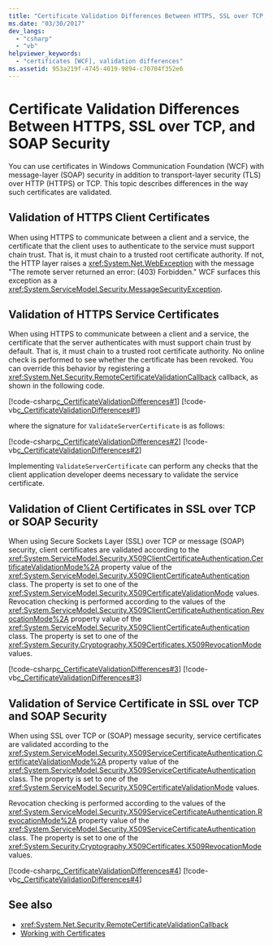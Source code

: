 ```yaml
---
title: "Certificate Validation Differences Between HTTPS, SSL over TCP, and SOAP Security"
ms.date: "03/30/2017"
dev_langs: 
  - "csharp"
  - "vb"
helpviewer_keywords: 
  - "certificates [WCF], validation differences"
ms.assetid: 953a219f-4745-4019-9894-c70704f352e6
---
```

# Certificate Validation Differences Between HTTPS, SSL over TCP, and SOAP Security
You can use certificates in Windows Communication Foundation (WCF) with message-layer (SOAP) security in addition to transport-layer security (TLS) over HTTP (HTTPS) or TCP. This topic describes differences in the way such certificates are validated.  
  
## Validation of HTTPS Client Certificates  
 When using HTTPS to communicate between a client and a service, the certificate that the client uses to authenticate to the service must support chain trust. That is, it must chain to a trusted root certificate authority. If not, the HTTP layer raises a <xref:System.Net.WebException> with the message "The remote server returned an error: (403) Forbidden." WCF surfaces this exception as a <xref:System.ServiceModel.Security.MessageSecurityException>.  
  
## Validation of HTTPS Service Certificates  
 When using HTTPS to communicate between a client and a service, the certificate that the server authenticates with must support chain trust by default. That is, it must chain to a trusted root certificate authority. No online check is performed to see whether the certificate has been revoked. You can override this behavior by registering a <xref:System.Net.Security.RemoteCertificateValidationCallback> callback, as shown in the following code.  
  
 [!code-csharp[c_CertificateValidationDifferences#1](../../../../samples/snippets/csharp/VS_Snippets_CFX/c_certificatevalidationdifferences/cs/source.cs#1)] 
 [!code-vb[c_CertificateValidationDifferences#1](../../../../samples/snippets/visualbasic/VS_Snippets_CFX/c_certificatevalidationdifferences/vb/source.vb#1)]  
  
 where the signature for `ValidateServerCertificate` is as follows:  
  
 [!code-csharp[c_CertificateValidationDifferences#2](../../../../samples/snippets/csharp/VS_Snippets_CFX/c_certificatevalidationdifferences/cs/source.cs#2)]
 [!code-vb[c_CertificateValidationDifferences#2](../../../../samples/snippets/visualbasic/VS_Snippets_CFX/c_certificatevalidationdifferences/vb/source.vb#2)]  
  
 Implementing `ValidateServerCertificate` can perform any checks that the client application developer deems necessary to validate the service certificate.  
  
## Validation of Client Certificates in SSL over TCP or SOAP Security  
 When using Secure Sockets Layer (SSL) over TCP or message (SOAP) security, client certificates are validated according to the <xref:System.ServiceModel.Security.X509ClientCertificateAuthentication.CertificateValidationMode%2A> property value of the <xref:System.ServiceModel.Security.X509ClientCertificateAuthentication> class. The property is set to one of the <xref:System.ServiceModel.Security.X509CertificateValidationMode> values. Revocation checking is performed according to the values of the <xref:System.ServiceModel.Security.X509ClientCertificateAuthentication.RevocationMode%2A> property value of the <xref:System.ServiceModel.Security.X509ClientCertificateAuthentication> class. The property is set to one of the <xref:System.Security.Cryptography.X509Certificates.X509RevocationMode> values.  
  
 [!code-csharp[c_CertificateValidationDifferences#3](../../../../samples/snippets/csharp/VS_Snippets_CFX/c_certificatevalidationdifferences/cs/source.cs#3)]
 [!code-vb[c_CertificateValidationDifferences#3](../../../../samples/snippets/visualbasic/VS_Snippets_CFX/c_certificatevalidationdifferences/vb/source.vb#3)]  
  
## Validation of Service Certificate in SSL over TCP and SOAP Security  
 When using SSL over TCP or (SOAP) message security, service certificates are validated according to the <xref:System.ServiceModel.Security.X509ServiceCertificateAuthentication.CertificateValidationMode%2A> property value of the <xref:System.ServiceModel.Security.X509ServiceCertificateAuthentication> class. The property is set to one of the <xref:System.ServiceModel.Security.X509CertificateValidationMode> values.  
  
 Revocation checking is performed according to the values of the <xref:System.ServiceModel.Security.X509ServiceCertificateAuthentication.RevocationMode%2A> property value of the <xref:System.ServiceModel.Security.X509ServiceCertificateAuthentication> class. The property is set to one of the <xref:System.Security.Cryptography.X509Certificates.X509RevocationMode> values.  
  
 [!code-csharp[c_CertificateValidationDifferences#4](../../../../samples/snippets/csharp/VS_Snippets_CFX/c_certificatevalidationdifferences/cs/source.cs#4)]
 [!code-vb[c_CertificateValidationDifferences#4](../../../../samples/snippets/visualbasic/VS_Snippets_CFX/c_certificatevalidationdifferences/vb/source.vb#4)]  
  
## See also
- <xref:System.Net.Security.RemoteCertificateValidationCallback>
- [Working with Certificates](../../../../docs/framework/wcf/feature-details/working-with-certificates.md)
